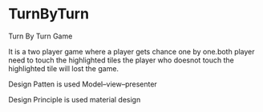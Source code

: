 # TurnByTurn
Turn By Turn Game

It is a two player game where a player gets chance one by one.both player need to touch the highlighted tiles the player who doesnot touch the highlighted tile will lost the game.

Design Patten is used Model–view–presenter

Design Principle is used material design
